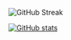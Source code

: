 ![GitHub Streak](http://github-readme-streak-stats.herokuapp.com?user=mmarkakis&theme=dark&date_format=M%20j%5B%2C%20Y%5D&stroke=DD2727&fire=2F0DDD)
  
[![GitHub stats](https://github-readme-stats.vercel.app/api?username=mmarkakis)](https://github.com/anuraghazra/github-readme-stats)
